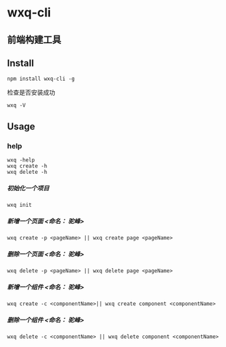 # wxq-cli

## 前端构建工具

## Install

```
npm install wxq-cli -g
```

检查是否安装成功

```
wxq -V
```

## Usage

### help

```
wxq -help
wxq create -h
wxq delete -h
```

##### 初始化一个项目

```
wxq init
```

##### 新增一个页面 <命名： 驼峰>

```
wxq create -p <pageName> || wxq create page <pageName>
```

##### 删除一个页面 <命名： 驼峰>

```
wxq delete -p <pageName> || wxq delete page <pageName>
```

##### 新增一个组件 <命名： 驼峰>

```
wxq create -c <componentName>|| wxq create component <componentName>
```

##### 删除一个组件 <命名： 驼峰>

```
wxq delete -c <componentName> || wxq delete component <componentName>
```
